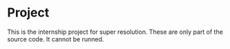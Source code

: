 # Project
This is the internship project for super resolution. These are only part of the source code. It cannot be runned.
